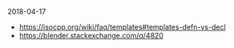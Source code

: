 
2018-04-17
* https://isocpp.org/wiki/faq/templates#templates-defn-vs-decl
* https://blender.stackexchange.com/q/4820